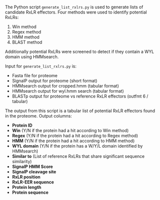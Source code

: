 The Python script `generate_list_rxlrs.py` is used to generate lists of candidate RxLR effectors. Four methods were used to identify potential RxLRs:

1. Win method
2. Regex method
3. HMM method
4. BLAST method

Additionally potential RxLRs were screened to detect if they contain a WYL domain using HMMsearch.

Input for `generate_list_rxlrs.py` is:

- Fasta file for proteome
- SignalP output for proteome (short format)
- HMMsearch output for cropped.hmm (tabular format)
- HMMsearch output for wyl.hmm search (tabular format)
- BLASTp output for proteome vs reference RxLR effectors (outfmt 6 / tabular)

The output from this script is a tabular list of potential RxLR effectors found in the proteome.
Output columns:

- **Protein ID**
- **Win** (Y/N if the protein had a hit according to Win method)
- **Regex** (Y/N if the protein had a hit according to Regex method)
- **HMM** (Y/N if the protein had a hit according to HMM method)
- **WYL domain** (Y/N if the protein has a W/Y/L domain identified by HMMsearch)
- **Similar to** (List of reference RxLRs that share significant sequence similarity)
- **SignalP HMM Score**
- **SignalP cleavage site**
- **RxLR position**
- **RxLR-EER sequence**
- **Protein length**
- **Protein sequence**

